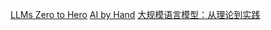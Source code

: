 [LLMs Zero to Hero](https://bruceyuan.com/llms-zero-to-hero/)
[AI by Hand](https://www.byhand.ai/)
[大规模语言模型：从理论到实践](https://intro-llm.github.io/)
